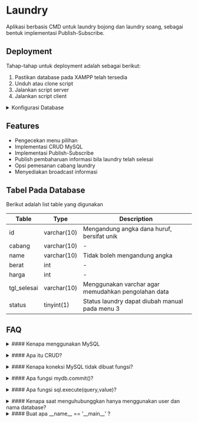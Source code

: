 
# Laundry 

Aplikasi berbasis CMD untuk laundry bojong dan laundry soang, sebagai bentuk implementasi Publish-Subscribe.



## Deployment
Tahap-tahap untuk deployment adalah sebagai berikut:
1. Pastikan database pada XAMPP telah tersedia 
2. Unduh atau clone script
3. Jalankan script server
4. Jalankan script client

<details>

<summary>Konfigurasi Database</summary>

### Setup Database
Pastikan XAMPP dapat digunakan dengan sempurna, selanjutnya
1. Jalankan modul Apache dan MySQL
2. Tekan admin pada modul MySQL
3. Pilih import

</details>



## Features

- Pengecekan menu pilihan
- Implementasi CRUD MySQL
- Implementasi Publish-Subscribe
- Publish pembaharuan informasi bila laundry telah selesai
- Opsi pemesanan cabang laundry
- Menyediakan broadcast informasi





## Tabel Pada Database

Berikut adalah list table yang digunakan

| Table |Type| Description |
| --- | --- |--- |
| id | varchar(10) | Mengandung angka dana huruf, bersifat unik |
| cabang | varchar(10) | - |
| name | varchar(10) | Tidak boleh mengandung angka |
| berat | int | - |
| harga | int | - |
| tgl_selesai | varchar(10) | Menggunakan varchar agar memudahkan pengolahan data |
| status | tinyint(1) | Status laundry dapat diubah manual pada menu 3 |
## FAQ

<details><summary>#### Kenapa menggunakan MySQL</summary>

 Penggunaan database diperlukan untuk menyimpan data dan manipulasi data</details>

<details> <summary>#### Apa itu CRUD?</summary>

CRUD singkatan dari Creat, Remove, Update, Delete. Yakni manipulasi data</details>

<details> <summary>#### Kenapa koneksi MySQL tidak dibuat fungsi?</summary>

Bedasarkan percobaan yang telah dilakukan, ketika akan melakukan koneksi menggunakan fungsi. Koneksi tersebut sudah tutup, koneksi tersebut dapat ditemui pada variable mydb.</details>

<details> <summary>#### Apa fungsi mydb.commit()?</summary>

Fungsi commit() untuk memastikan adanya perubahan pada database</details>

<details> <summary>#### Apa fungsi sql.execute(query,value)?</summary>

Fungsi untuk menjalankan perintah query, perlu dingat tidak akan ada perubahan pada database</details>

<details> 
<summary>#### Kenapa saat menguhubunggkan hanya menggunakan user dan nama database?</summary>
Pada implemntasi saat ini menggunakan pengaturan username dan password default sehingga tetap dapat berjalan.</details>

<details>
<summary>#### Buat apa __name__ == '__main__' ?</summary>
Script itu sebenernya diperuntukan apabila file tersebut dijalankan sebagai modul, sehingga memastikan bahwa fungsi sciprt dijalankan bila file tersebut dijalankan secara tunggal.
</details>
